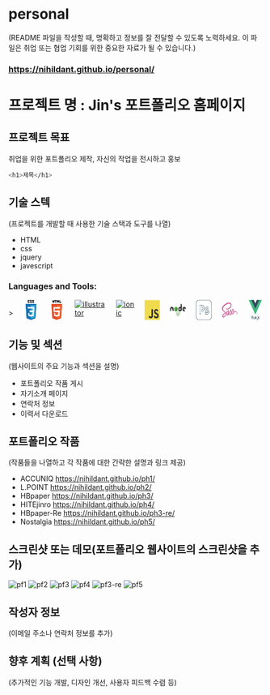 # personal
(README 파일을 작성할 때, 명확하고 정보를 잘 전달할 수 있도록 노력하세요. 이 파일은 취업 또는 협업 기회를 위한 중요한 자료가 될 수 있습니다.)
### https://nihildant.github.io/personal/
# 프로젝트 명 : Jin's 포트폴리오 홈페이지

## 프로젝트 목표
취업을 위한 포트폴리오 제작, 자신의 작업을 전시하고 홍보
```bash
<h1>제목</h1>
```
## 기술 스텍
(프로젝트를 개발할 때 사용한 기술 스택과 도구를 나열)
- HTML
- css
- jquery
- javescript

<h3 align="left">Languages and Tools:</h3>
<p align="left" style="white-space: pre-line; display: flex; gap: 20px;">
  ><a href="https://www.w3schools.com/css/" target="_blank" rel="noreferrer"><img src="https://raw.githubusercontent.com/devicons/devicon/master/icons/css3/css3-original-wordmark.svg" alt="css3" width="40" height="40"/></a><a href="https://www.w3.org/html/" target="_blank" rel="noreferrer"><img src="https://raw.githubusercontent.com/devicons/devicon/master/icons/html5/html5-original-wordmark.svg" alt="html5" width="40" height="40"/></a><a href="https://www.adobe.com/in/products/illustrator.html" target="_blank" rel="noreferrer"><img src="https://www.vectorlogo.zone/logos/adobe_illustrator/adobe_illustrator-icon.svg" alt="illustrator" width="40" height="40"/></a><a href="https://ionicframework.com" target="_blank" rel="noreferrer"><img src="https://upload.wikimedia.org/wikipedia/commons/d/d1/Ionic_Logo.svg" alt="ionic" width="40" height="40"/></a><a href="https://developer.mozilla.org/en-US/docs/Web/JavaScript" target="_blank" rel="noreferrer"><img src="https://raw.githubusercontent.com/devicons/devicon/master/icons/javascript/javascript-original.svg" alt="javascript" width="40" height="40"/></a><a href="https://nodejs.org" target="_blank" rel="noreferrer"><img src="https://raw.githubusercontent.com/devicons/devicon/master/icons/nodejs/nodejs-original-wordmark.svg" alt="nodejs" width="40" height="40"/></a><a href="https://www.photoshop.com/en" target="_blank" rel="noreferrer"><img src="https://raw.githubusercontent.com/devicons/devicon/master/icons/photoshop/photoshop-line.svg" alt="photoshop" width="40" height="40"/></a><a href="https://sass-lang.com" target="_blank" rel="noreferrer"><img src="https://raw.githubusercontent.com/devicons/devicon/master/icons/sass/sass-original.svg" alt="sass" width="40" height="40"/></a><a href="https://vuejs.org/" target="_blank" rel="noreferrer"><img src="https://raw.githubusercontent.com/devicons/devicon/master/icons/vuejs/vuejs-original-wordmark.svg" alt="vuejs" width="40" height="40"/></a></p>

## 기능 및 섹션
(웹사이트의 주요 기능과 섹션을 설명)

- 포트폴리오 작품 게시
- 자기소개 페이지
- 연락처 정보
- 이력서 다운로드 

## 포트폴리오 작품
(작품들을 나열하고 각 작품에 대한 간략한 설명과 링크 제공)
- ACCUNIQ https://nihildant.github.io/ph1/
- L.POINT https://nihildant.github.io/ph2/
- HBpaper https://nihildant.github.io/ph3/
- HITEjinro https://nihildant.github.io/ph4/
- HBpaper-Re https://nihildant.github.io/ph3-re/
- Nostalgia https://nihildant.github.io/ph5/

## 스크린샷 또는 데모(포트폴리오 웹사이트의 스크린샷을 추가)
![pf1](https://github.com/nihildant/personal/assets/150096413/ad638133-a376-4cb0-91d3-7d23c078a1ed)
![pf2](https://github.com/nihildant/personal/assets/150096413/ca7ac30b-2111-4ba8-859e-bd37b7c02fea)
![pf3](https://github.com/nihildant/personal/assets/150096413/62611a6a-2ab7-4e61-aad4-eea7d95b3683)
![pf4](https://github.com/nihildant/personal/assets/150096413/32a8b77f-e0d9-4b56-816f-8a4c53a198ac)
![pf3-re](https://github.com/nihildant/personal/assets/150096413/ef67ca56-0dc7-4027-80c2-3a09a4248411)
![pf5](https://github.com/nihildant/personal/assets/150096413/f7bc4c17-adf6-4a4b-9f9f-f3a0e4962f3f)




## 작성자 정보
(이메일 주소나 연락처 정보를 추가)

## 향후 계획 (선택 사항)
(추가적인 기능 개발, 디자인 개선, 사용자 피드백 수렴 등)
